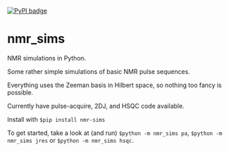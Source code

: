 [![PyPI badge](https://badge.fury.io/py/nmr-sims.svg)](https://pypi.org/project/nmr-sims)

# nmr\_sims

NMR simulations in Python.

Some rather simple simulations of basic NMR pulse sequences.

Everything uses the Zeeman basis in Hilbert space, so nothing too fancy is possible.

Currently have pulse-acquire, 2DJ, and HSQC code available.

Install with `$pip install nmr-sims`

To get started, take a look at (and run) `$python -m nmr_sims pa`, `$python -m nmr_sims jres` or `$python -m nmr_sims hsqc`.
